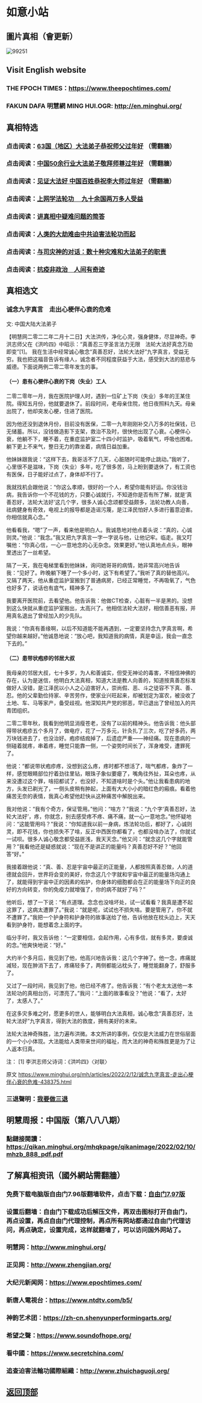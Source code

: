 # 如意小站

## 圖片真相（會更新）

![99251](https://user-images.githubusercontent.com/79625284/153707427-33c55987-0cb5-45ce-be76-53c48523a6bb.jpg)

## Visit English website

### THE FPOCH TIMES：https://www.theepochtimes.com/

### FAKUN DAFA 明慧網 MING HUI.OGR: http://en.minghui.org/

## 真相特选

### 点击阅读：[63国（地区）大法弟子恭祝师父过年好](https://greetings.minghui.org/mh/articles/2022/2/1/63%E5%9B%BD%EF%BC%88%E5%9C%B0%E5%8C%BA%EF%BC%89%E5%A4%A7%E6%B3%95%E5%BC%9F%E5%AD%90%E6%81%AD%E7%A5%9D%E5%B8%88%E7%88%B6%E8%BF%87%E5%B9%B4%E5%A5%BD-438145.html?fbclid=IwAR3B4woqobiRdOiOoRZBs5JmreUPvSiukJ7ZzvPXlibkFyiS2kNMYXPwFbo) （需翻牆）

### 点击阅读：[中国50余行业大法弟子敬拜师尊过年好](https://greetings.minghui.org/mh/articles/2022/1/31/%E4%B8%AD%E5%9B%BD50%E4%BD%99%E8%A1%8C%E4%B8%9A%E5%A4%A7%E6%B3%95%E5%BC%9F%E5%AD%90%E6%95%AC%E6%8B%9C%E5%B8%88%E5%B0%8A%E8%BF%87%E5%B9%B4%E5%A5%BD-437915.html) （需翻牆）

### 点击阅读：[见证大法好 中国百姓恭祝李大师过年好](https://greetings.minghui.org/mh/articles/2022/1/29/%E8%A7%81%E8%AF%81%E5%A4%A7%E6%B3%95%E5%A5%BD-%E4%B8%AD%E5%9B%BD%E7%99%BE%E5%A7%93%E6%81%AD%E7%A5%9D%E6%9D%8E%E5%A4%A7%E5%B8%88%E8%BF%87%E5%B9%B4%E5%A5%BD-437838.html) （需翻牆）

### 点击阅读：[上网学法轮功 　九十余国两万多人受益](https://github.com/pinhe91/jcxw5/tree/main)

### 点击阅读：[讲真相中疑难问题的简答](https://github.com/pinhe91/jcxw3/tree/main)

### 点击阅读：[人类的大劫难由中共迫害法轮功而起](https://github.com/pinhe91/jcxw4/tree/main) 

### 点击阅读：[与司灾神的对话：数十种灾难和大法弟子的职责](https://github.com/pinhe91/jcxw1/tree/main) 

### 点击阅读：[抗疫非政治　人间有奇迹](https://github.com/pinhe91/jcxw2/tree/main) 

## 真相选文

### 诚念九字真言　走出心梗伴心衰的危难

文: 中国大陆大法弟子 

【明慧网二零二二年二月十二日】大法洪传，净化心灵，强身健体，尽显神奇。李洪志师父在《洪吟四》中昭示：“真善忍三字圣言法力无限　法轮大法好真念万劫即变”[1]。
我在生活中经常诚心敬念“真善忍好，法轮大法好”九字真言，受益无穷。我也把这福音告诉有缘人，诚念者不同程度获益于大法，感受到大法的慈悲与威德。下面说两例二零二零年发生的事。

#### （一）患有心梗伴心衰的下岗（失业）工人

二零二零年一月，我在医院护理人时，遇到一位矿上下岗（失业）多年的王某住院。得知五月份，他就要退休了。前段时间，老母亲住院，他日夜照料九天。母亲出院了，他却突发心梗，住进了医院。

因为他还没到退休月份，目前没有医保，二零一九年刚刚补交八万多的社保钱，已无储蓄。所以，没钱做造影下支架，救治不及时，很快他出现了心衰。心梗伴心衰，他躺不下，睡不着，在重症监护室二十四小时监护，吸着氧气，呼吸也困难。躺下更上不来气，整日无力的靠坐着，病情日益加重。

他妹妹跟我说：“这样下去，我哥活不了几天，心脏随时可能停止跳动。”我听了，心里很不是滋味，下岗（失业）多年，吃了很多苦，马上盼到要退休了，有工资也有医保，日子能好过点了，身体却不行了。

我就找机会跟他说：“你这么孝顺，很好的一个人，希望你能有好运。你没钱治病，我告诉你一个不花钱的方，只要心诚就行，不知道你是否有所了解，就是‘真善忍好，法轮大法好’这几个字，很多人诚心念颂都受益颇多，法轮功教人向善，祛病健身有奇效，电视上的报导都是造谣污蔑，是江泽民怕好人多进行蓄意迫害。你相信就真心念。”

他看看我，“嗯”了一声，看来他是明白人。我诚恳地对他点着头说：“真的，心诚则灵。”他说：“我念。”我又把九字真言一字一字说与他，让他记牢。临走。我又叮嘱他：“你真心信，一心一意地念的心无杂念。效果更好。”他认真地点点头，眼神里透出了一丝希望。

隔了一天，我在电梯里看到他妹妹，询问她哥哥的病情，她非常高兴地告诉我：“见好了。昨晚躺下睡了一个多小时，这下有希望了。”我听了真的替他高兴。又隔了两天，他从重症监护室搬到了普通病房，已经正常睡觉，不再吸氧了，气色也好多了，说话也有底气，精神多了。

我要离开医院前，去看望他。他告诉我：他做CT检查，心脏有一半是黑的。没想到这么快就从重症监护室搬出，太高兴了。他相信法轮大法好，相信善恶有报，并用真名退出了曾经加入的少先队。

我说：“你真有善缘啊，以后不知道能不能再遇到，一定要坚持念九字真言啊，希望你越来越好。”他诚恳地说：“放心吧，我知道我的病情，真是幸运，我会一直念下去的。”

#### （二）患带状疱疹的邻居大叔

我母亲的邻居大叔，七十多岁，为人和善诚实，但受无神论的毒害，不相信神佛的存在，认为是迷信，他明白大法真相，知道大法是教人向善的，知道按真善忍标准做好人没错，是江泽民以小人之心迫害好人，崇尚假、恶、斗之徒容不下真、善、忍。他的父辈勤俭持家、辛苦劳作，使家业兴旺起来，却被划定为富农，被没收了土地、车、马等家产，备受歧视。他深知共产党的邪恶，早已退出了曾经加入的共青团组织。

二零二零年秋，我看到他明显消瘦苍老，没有了以前的精神头。他告诉我：他头部得带状疱疹五个多月了，做电疗，花了一万多元，针灸扎了三次，吃了好多药，两万块钱进去了，也没治好。疱疹结痂掉了，后遗症严重——神经痛。现在患病的一侧碰着就疼，串着疼，睡觉只能靠一侧，一个姿势时间长了，浑身难受，遭罪死了。

他说：“都说带状疱疹疼，没想到这么疼，疼时都不想活了，喘气都疼，象炸了一样，感觉眼睛部位拧着劲往里钻，眼珠子象似要瘪了，嘴角往外扯，耳朵也疼，从来没遭过这个罪，啥招都试了，也没好，不知道啥时是个头。”他让我看患病的地方，头发已剃光了，一侧头皮稍有肿起，上面有大大小小的暗红色的瘢痕。看着他痛苦无奈的表情，我真心希望他赶快从这种痛苦中解脱出来。

我对他说：“我有个奇方，保证管用。”他问：“啥方？”我说：“九个字‘真善忍好，法轮大法好’，疼，你就念，别去感受疼不疼、痛不痛，就一心一意地念。”他怀疑地问：“这能管用吗？”我说：“你知道我以前一身病，炼法轮功后，都好了，心诚则灵，即不花钱，你也损失不了啥，反正中西医你都看了，也都没啥办法了，你就试一试呗。很多人诚心敬念都受益匪浅，我天天念。”他又问：“就念这几个字就能管用？”我看他还是疑惑就说：“现在不是讲正的能量吗？真善忍好不好？”他回答“好。”

我接着跟他说：“真、善、忍是宇宙中最正的正能量，人都按照真善忍做，人的道德就会回升，世界将会变的美好，你念这几个字就和宇宙中最正的能量场沟通上了，就能得到宇宙中正的因素的佑护，你身体的细胞都会在正的能量场下向正的良好的方向转变，你的免疫力就增强了，你的病不就好了吗？”

他听后，想了一下说：“有点道理。念念也没啥坏处，试一试看看？我真是遭不起这罪了，这病太遭罪了。”我说：“就是呢，试试也不损失啥。要是管用了，你不就不遭罪了。”我把一个护身符和护身符的故事送给了他，告诉他放在枕头边上，天天看到护身符，能想着念上面的字。

临分手时，我又告诉他：“一定要相信，会起作用，心有多信，就有多灵，要虔诚的念。”他爽快地说：“好。”

大约半个多月后，我见到了他，他高兴地告诉我：这几个字神了。他一念，疼痛就减轻，现在肿消下去了，疼痛轻多了，两侧都能沾枕头了，睡觉能翻身了，舒服多了。

又过了一段时间，我见到了他，他已经不疼了。他告诉我：“有个老太太送他一本法轮功的真相台历，可漂亮了。”我问：“上面的故事看没？”他说：“看了，太好了，太感人了。”

在这多灾多难之时，愿更多的世人，能够明白大法真相，诚心敬念“真善忍好，法轮大法好”九字真言，得到大法的救度，拥有美好的未来。

法轮大法神奇殊胜，法力遍布洪微。本文所讲的事例，仅仅是大法威力在世俗层面的一个小小体现。大法能给人类带来世间的福祉，而大法的神奇和殊胜更是为了让人返本归真。

注：
[1] 李洪志师父诗词：《洪吟四》〈对联〉

原文 https://www.minghui.org/mh/articles/2022/2/12/诚念九字真言-走出心梗伴心衰的危难-438375.html

### 三退聲明：[我要做三退](https://tuidang.epochtimes.com/)

## 明慧周报：中国版（第八八八期）

### 點鏈接閱讀：https://qikan.minghui.org/mhqkpage/qikanimage/2022/02/10/mhzb_888_pdf.pdf

## 了解真相资讯（國外網站需翻牆）

### 免费下载电脑版自由门7.96版翻墙软件，点击下载：[自由门7.97版](https://github.com/pinhe91/tuiguang/files/6839679/fg797r.zip)

### 设置后翻墙：自由门下载成功后解压文件，再双击图标打开自由门，再点设置，再点自由门代理控制，再点所有网站都通过自由门代理访问，再点确定，设置完成，这样就翻墙了，可以访问国外网站了。

### 明慧网：http://www.minghui.org/

### 正见网：http://www.zhengjian.org/

### 大纪元新闻网：https://www.epochtimes.com/

### 新唐人電視台：https://www.ntdtv.com/b5/

### 神韵艺术团：https://zh-cn.shenyunperformingarts.org/

### 希望之聲：https://www.soundofhope.org/

### 看中國：https://www.secretchina.com/

### 追查迫害法輪功國際組織：http://www.zhuichaguoji.org/

## [返回顶部](https://git.io/Js3EY)
